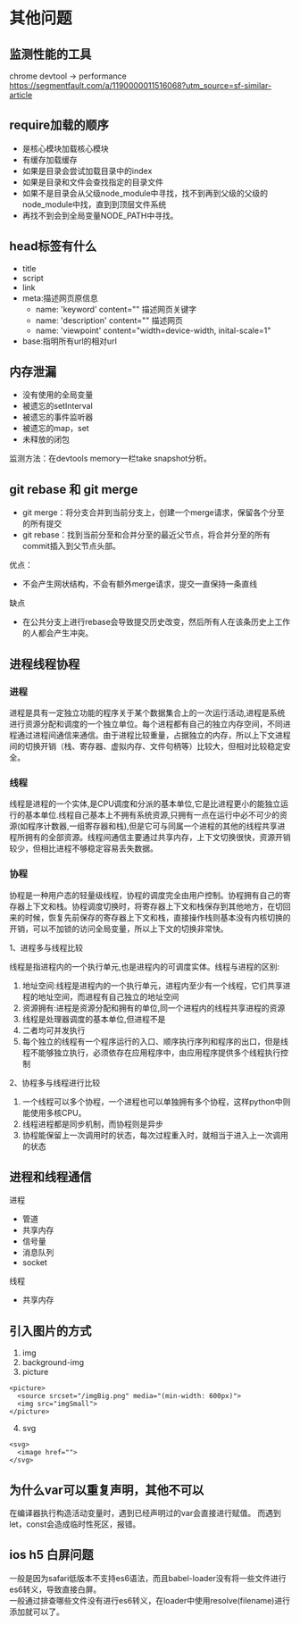 # 其他问题

## 监测性能的工具

chrome devtool -> performance
https://segmentfault.com/a/1190000011516068?utm_source=sf-similar-article

## require加载的顺序

- 是核心模块加载核心模块
- 有缓存加载缓存
- 如果是目录会尝试加载目录中的index
- 如果是目录和文件会查找指定的目录文件
- 如果不是目录会从父级node_module中寻找，找不到再到父级的父级的node_module中找，直到到顶层文件系统
- 再找不到会到全局变量NODE_PATH中寻找。

## head标签有什么

- title
- script
- link
- meta:描述网页原信息
  - name: 'keyword' content="" 描述网页关键字
  - name: 'description' content="" 描述网页
  - name: 'viewpoint' content="width=device-width, inital-scale=1"
- base:指明所有url的相对url

## 内存泄漏

- 没有使用的全局变量
- 被遗忘的setInterval
- 被遗忘的事件监听器
- 被遗忘的map，set
- 未释放的闭包

监测方法：在devtools  memory一栏take snapshot分析。

## git rebase 和 git merge

- git merge：将分支合并到当前分支上，创建一个merge请求，保留各个分至的所有提交
- git rebase：找到当前分至和合并分至的最近父节点，将合并分至的所有commit插入到父节点头部。

优点：

- 不会产生网状结构，不会有额外merge请求，提交一直保持一条直线

缺点

- 在公共分支上进行rebase会导致提交历史改变，然后所有人在该条历史上工作的人都会产生冲突。

## 进程线程协程

### 进程

进程是具有一定独立功能的程序关于某个数据集合上的一次运行活动,进程是系统进行资源分配和调度的一个独立单位。每个进程都有自己的独立内存空间，不同进程通过进程间通信来通信。由于进程比较重量，占据独立的内存，所以上下文进程间的切换开销（栈、寄存器、虚拟内存、文件句柄等）比较大，但相对比较稳定安全。

### 线程

线程是进程的一个实体,是CPU调度和分派的基本单位,它是比进程更小的能独立运行的基本单位.线程自己基本上不拥有系统资源,只拥有一点在运行中必不可少的资源(如程序计数器,一组寄存器和栈),但是它可与同属一个进程的其他的线程共享进程所拥有的全部资源。线程间通信主要通过共享内存，上下文切换很快，资源开销较少，但相比进程不够稳定容易丢失数据。

### 协程

协程是一种用户态的轻量级线程，协程的调度完全由用户控制。协程拥有自己的寄存器上下文和栈。协程调度切换时，将寄存器上下文和栈保存到其他地方，在切回来的时候，恢复先前保存的寄存器上下文和栈，直接操作栈则基本没有内核切换的开销，可以不加锁的访问全局变量，所以上下文的切换非常快。

1、进程多与线程比较

线程是指进程内的一个执行单元,也是进程内的可调度实体。线程与进程的区别:

1) 地址空间:线程是进程内的一个执行单元，进程内至少有一个线程，它们共享进程的地址空间，而进程有自己独立的地址空间
2) 资源拥有:进程是资源分配和拥有的单位,同一个进程内的线程共享进程的资源
3) 线程是处理器调度的基本单位,但进程不是
4) 二者均可并发执行
5) 每个独立的线程有一个程序运行的入口、顺序执行序列和程序的出口，但是线程不能够独立执行，必须依存在应用程序中，由应用程序提供多个线程执行控制

2、协程多与线程进行比较

1) 一个线程可以多个协程，一个进程也可以单独拥有多个协程，这样python中则能使用多核CPU。
2) 线程进程都是同步机制，而协程则是异步
3) 协程能保留上一次调用时的状态，每次过程重入时，就相当于进入上一次调用的状态

## 进程和线程通信

进程

- 管道
- 共享内存
- 信号量
- 消息队列
- socket

线程

- 共享内存

## 引入图片的方式

1. img
2. background-img
3. picture
```
<picture>
  <source srcset="/imgBig.png" media="(min-width: 600px)">
  <img src="imgSmall">
</picture>
```
4. svg
```
<svg>
  <image href="">
</svg>
```

## 为什么var可以重复声明，其他不可以

在编译器执行构造活动变量时，遇到已经声明过的var会直接进行赋值。
而遇到let，const会造成临时性死区，报错。

## ios h5 白屏问题

一般是因为safari低版本不支持es6语法，而且babel-loader没有将一些文件进行es6转义，导致直接白屏。  
一般通过排查哪些文件没有进行es6转义，在loader中使用resolve(filename)进行添加就可以了。